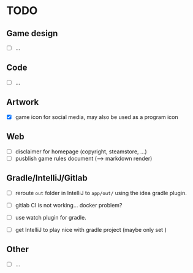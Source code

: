 # TODO

## Game design
* [ ] ...

## Code
* [ ] ...

## Artwork
* [X] game icon for social media, may also be used as a program icon

## Web
* [ ] disclaimer for homepage (copyright, steamstore, ...)
* [ ] pusblish game rules document (--> markdown render)

## Gradle/IntelliJ/Gitlab
* [ ] reroute ``out`` folder in IntelliJ to ``app/out/`` using the idea gradle plugin.
* [ ] gitlab CI is not working... docker problem?
* [ ] use watch plugin for gradle.
* [ ] get IntelliJ to play nice with gradle project (maybe only set )


## Other
* [ ] ...
